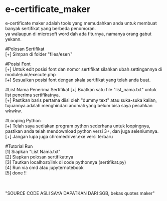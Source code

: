 # e-certificate_maker

e-certificate maker adalah tools yang memudahkan anda untuk membuat banyak sertifikat yang berbeda penomoran. <br />
ya walaupun di microsoft word dah ada fiturnya, namanya orang gabut yekann. <br />

#Polosan Sertifikat <br />
[+] Simpan di folder "files/eser/" <br />

#Posisi Font <br />
[+] Untuk edit posisi font dan nomor sertifikat silahkan ubah settingannya di module/uin/execute.php <br />
[+] Sesuaikan posisi font dengan skala sertifikat yang telah anda buat. <br />

#List Nama Penerima Sertifikat
[+] Buatkan satu file "list_nama.txt" untuk list penerima sertifikatnya. <br />
[+] Pastikan baris pertama diisi oleh "dummy text" atau suka-suka kalian, tujuannya adalah menghindari anomali yang belum bisa saya pecahkan wkwkw.<br />

#Looping Python<br />
[+] Telah saya sediakan program python sederhana untuk loopingnya, pastikan anda telah mendownload python versi 3+, dan juga seleniumnya.<br />
[+] Jangan lupa juga chromedriver.exe versi terbaru<br />

#Tutorial Run<br />
[1] Siapkan "List Nama.txt"<br />
[2] Siapkan polosan sertifikatnya<br />
[3] Tautkan localhost/link di code pythonnya (sertifikat.py)<br />
[4] Run via cmd atau jupyternotebook<br />
[5] done !!<br />
<br />
<br />

"SOURCE CODE ASLI SAYA DAPATKAN DARI SGB, bekas quotes maker"<br />

